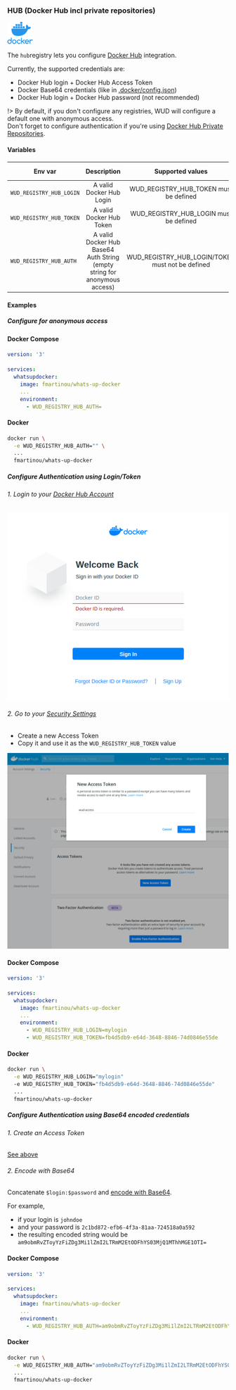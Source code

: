 ### HUB (Docker Hub incl private repositories)
![logo](docker.png)

The ```hub```registry lets you configure [Docker Hub](https://hub.docker.com/) integration.

Currently, the supported credentials are:
- Docker Hub login + Docker Hub Access Token
- Docker Base64 credentials (like in [.docker/config.json](https://docs.docker.com/engine/reference/commandline/login/))
- Docker Hub login + Docker Hub password (not recommended)

!> By default, if you don't configure any registries, WUD will configure a default one with anonymous access. \
Don't forget to configure authentication if you're using [Docker Hub Private Repositories](https://docs.docker.com/docker-hub/repos/#private-repositories).

#### Variables

| Env var                  | Description                                                               | Supported values                                  | Default value |
| ------------------------ |:-------------------------------------------------------------------------:|:-------------------------------------------------:|:-------------:| 
| `WUD_REGISTRY_HUB_LOGIN` | A valid Docker Hub Login                                                  | WUD_REGISTRY_HUB_TOKEN must be defined            |               |
| `WUD_REGISTRY_HUB_TOKEN` | A valid Docker Hub Token                                                  | WUD_REGISTRY_HUB_LOGIN must be defined            |               |
| `WUD_REGISTRY_HUB_AUTH`  | A valid Docker Hub Base64 Auth String (empty string for anonymous access) | WUD_REGISTRY_HUB_LOGIN/TOKEN  must not be defined |               |

#### Examples

##### Configure for anonymous access
<!-- tabs:start -->
#### **Docker Compose**
```yaml
version: '3'

services:
  whatsupdocker:
    image: fmartinou/whats-up-docker
    ...
    environment:
      - WUD_REGISTRY_HUB_AUTH=
```
#### **Docker**
```bash
docker run \
  -e WUD_REGISTRY_HUB_AUTH="" \
  ...
  fmartinou/whats-up-docker
```
<!-- tabs:end -->

##### Configure Authentication using Login/Token

###### 1. Login to your&nbsp;[Docker Hub Account](https://hub.docker.com/)
![image](hub_login.png)

###### 2. Go to your&nbsp;[Security Settings](https://hub.docker.com/settings/security)
- Create a new Access Token
- Copy it and use it as the `WUD_REGISTRY_HUB_TOKEN` value

![image](hub_token.png)

<!-- tabs:start -->
#### **Docker Compose**
```yaml
version: '3'

services:
  whatsupdocker:
    image: fmartinou/whats-up-docker
    ...
    environment:
      - WUD_REGISTRY_HUB_LOGIN=mylogin
      - WUD_REGISTRY_HUB_TOKEN=fb4d5db9-e64d-3648-8846-74d0846e55de
```
#### **Docker**
```bash
docker run \
  -e WUD_REGISTRY_HUB_LOGIN="mylogin"
  -e WUD_REGISTRY_HUB_TOKEN="fb4d5db9-e64d-3648-8846-74d0846e55de"
  ...
  fmartinou/whats-up-docker
```
<!-- tabs:end -->

##### Configure Authentication using Base64 encoded credentials

###### 1. Create an Access Token
[See above](registries/hub/?id=configure-authentication-using-logintoken)

###### 2. Encode with Base64
Concatenate `$login:$password` and [encode with Base64](https://www.base64encode.org/).

For example,
- if your login is `johndoe`
- and your password is `2c1bd872-efb6-4f3a-81aa-724518a0a592`
- the resulting encoded string would be `am9obmRvZToyYzFiZDg3Mi1lZmI2LTRmM2EtODFhYS03MjQ1MThhMGE1OTI=`

<!-- tabs:start -->
#### **Docker Compose**
```yaml
version: '3'

services:
  whatsupdocker:
    image: fmartinou/whats-up-docker
    ...
    environment:
      - WUD_REGISTRY_HUB_AUTH=am9obmRvZToyYzFiZDg3Mi1lZmI2LTRmM2EtODFhYS03MjQ1MThhMGE1OTI=
```
#### **Docker**
```bash
docker run \
  -e WUD_REGISTRY_HUB_AUTH="am9obmRvZToyYzFiZDg3Mi1lZmI2LTRmM2EtODFhYS03MjQ1MThhMGE1OTI="
  ...
  fmartinou/whats-up-docker
```
<!-- tabs:end -->
